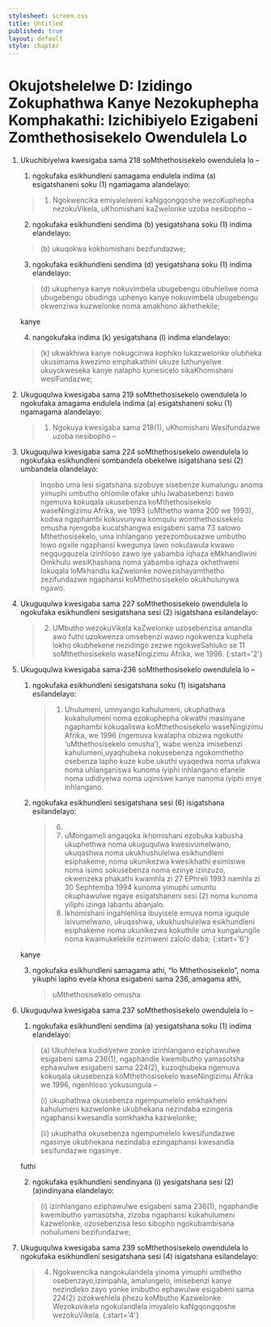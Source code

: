 ```yaml
---
stylesheet: screen.css
title: Untitled
published: true
layout: default
style: chapter
---
```


# Okujotshelelwe D: Izidingo Zokuphathwa Kanye Nezokuphepha Komphakathi: Izichibiyelo Ezigabeni Zomthethosisekelo Owendulela Lo

1.	Ukuchibiyelwa kwesigaba sama 218 soMthethosisekelo owendulela lo –
	1.	ngokufaka esikhundleni samagama endulela indima (a) esigatshaneni soku (1) ngamagama alandelayo:

	> 1.	Ngokwencika emiyalelweni kaNgqongqoshe wezoKuphepha nezokuVikela, uKhomishani kaZwelonke uzoba nesibopho –

	2.	ngokufaka esikhundleni sendima (b) yesigatshana soku (1) indima elandelayo: 

	> (b) ukuqokwa kokhomishani bezifundazwe;

	3.	ngokufaka esikhundleni sendima (d) yesigatshana soku (1) indima elandelayo: 

	> (d) ukuphenya kanye nokuvimbela ubugebengu obuhleliwe noma ubugebengu obudinga uphenyo kanye nokuvimbela ubugebengu okwenziwa kuzwelonke noma amakhono akhethekile; 
	
	kanye

	4.	nangokufaka indima (k) yesigatshana (l) indima elandelayo:

	>  (k) ukwakhiwa kanye nokugcinwa kophiko lukazwelonke olubheka ukusimama kwezimo emphakathini ukuze luthunyelwe ukuyokweseka kanye nalapho kunesicelo sikaKhomishani wesiFundazwe;

2.	Ukuguqulwa kwesigaba sama 219 soMthethosisekelo owendulela lo ngokufaka amagama endulela indima (a) esigatshaneni soku (1) ngamagama alandelayo:

	> 1.	Ngokuya kwesigaba sama 218(1), uKhomishani Wesifundazwe uzoba nesibopho –

3.	Ukuguqulwa kwesigaba sama 224 soMthethosisekelo owendulela lo ngokufaka esikhundleni sombandela obekelwe isigatshana sesi (2) umbandela olandelayo:

	> Inqobo uma lesi sigatshana sizobuye sisebenze kumalungu anoma yimuphi umbutho ohlomile ofake uhlu lwabasebenzi bawo ngemuva kokuqala ukusebenza koMthethosisekelo waseNingizimu Afrika, we 1993 (uMthetho wama 200 we 1993), kodwa ngaphambi kokuvunywa komqulu womthethosisekelo omusha njengoba kucatshangwa esigabeni sama 73 salowo Mthethosisekelo, uma inhlangano yezezombusazwe umbutho lowo ogxile ngaphansi kwegunya lawo nokulawula kwawo negqugquzela izinhloso zawo iye yabamba iqhaza eMkhandlwini Omkhulu wesiKhashana noma yabamba iqhaza okhethweni lokuqala loMkhandlu kaZwelonke nowezishayamthetho zezifundazwe ngaphansi koMthethosisekelo okukhulunywa ngawo.

4.	Ukuguqulwa kwesigaba sama 227 soMthethosisekelo owendulela lo ngokufaka esikhundleni sesigatshana sesi (2) isigatshana esilandelayo:

	> 2. UMbutho wezokuVikela kaZwelonke uzosebenzisa amandla awo futhi uzokwenza umsebenzi wawo ngokwenza kuphela lokho okubhekene nezidingo zezwe ngokweSahluko se 11 soMthethosisekelo waseNingizimu Afrika, we 1996.
	> {:start='2'}

5.	Ukuguqulwa kwesigaba sama-236 soMthethosisekelo owendulela lo –
	1.	ngokufaka esikhundleni sesigatshana soku (1) isigatshana esilandelayo:

		> 1.	Uhulumeni, umnyango kahulumeni, ukuphathwa kukahulumeni noma ezokuphepha okwathi masinyane ngaphambi kokuqaliswa koMthethosisekelo waseNingizimu Afrika, we 1996 (ngemuva kwalapha obizwa ngokuthi ‘uMthethosisekelo omusha’), wabe wenza imisebenzi kahulumeni,uyaqhubeka nokusebenza ngokomthetho osebenza lapho kuze kube ukuthi uyaqedwa noma ufakwa noma uhlanganiswa kunoma iyiphi inhlangano efanele noma udidiyelwa noma uqiniswe kanye nanoma iyiphi enye inhlangano.

	2.	ngokufaka esikhundleni sesigatshana sesi (6) isigatshana
    esilandelayo:

    	> 6.
		>	1.	uMongameli angaqoka ikhomishani ezobuka kabusha ukuphethwa noma ukuguqulwa kwesivumelwano, ukuqashwa noma ukukhushulelwa esikhundleni esiphakeme, noma ukunikezwa kwesikhathi esimisiwe noma isimo sokusebenza noma ezinye izinzuzo, okwenzeka phakathi kwamhla zi 27 EPhreli 1993 namhla zi 30 Sephtemba 1994 kunoma yimuphi umuntu okuphawulwe ngaye esigatshaneni sesi (2) noma kunoma yiliphi izinga labantu abanjalo.
		>	2.	Ikhomishani ingahlehlisa ibuyisele emuva noma iguqule isivumelwano, ukuqashwa, ukukhushulelwa esikhundleni esiphakeme noma ukunikezwa kokuthile uma kungalungile noma kwamukelekile ezimweni zalolo daba;
		> {:start='6'}
   
	kanye

	3.	ngokufaka esikhundleni samagama athi, “lo Mthethosisekelo”, noma
    yikuphi lapho evela khona esigabeni sama 236, amagama athi,

    	> uMthethosisekelo omusha

6.	Ukuguqulwa kwesigaba sama 237 soMthethosisekelo owendulela lo –
	1.	ngokufaka esikhundleni sendima (a) yesigatshana soku (1) indima
        elandelayo: 

	> (a) Ukuhlelwa kudidiyelwe zonke izinhlangano eziphawulwe esigabeni sama 236(1), ngaphandle kwemibutho yamasotsha ephawulwe esigabeni sama 224(2), kuzoqhubeka ngemuva kokuqala ukusebenza koMthethosisekelo waseNingizimu Afrika we 1996, ngenhloso yokusungula –
	>
	> (i) ukuphathwa okusebenza ngempumelelo emkhakheni kahulumeni kazwelonke
    ukubhekana nezindaba ezingena ngaphansi kwesandla somkhakha
    kazwelonke;
    >
	> (ii) ukuphatha okusebenza ngempumelelo kwesifundazwe ngasinye ukubhekana
    nezindaba ezingaphansi kwesandla sesifundazwe ngasinye. 

    futhi

	2.	ngokufaka esikhundleni sendinyana (i) yesigatshana sesi (2)(a)indinyana elandelayo:

	> (i) izinhlangano eziphawulwe esigabeni sama 236(1), ngaphandle kwemibutho yamasotsha, zizoba ngaphansi kukahulumeni kazwelonke, ozosebenzisa leso sibopho ngokubambisana nohulumeni bezifundazwe;

7.	Ukuguqulwa kwesigaba sama 239 soMthethosisekelo owendulela lo ngokufaka esikhundleni sesigatshana sesi (4) isigatshana esilandelayo:

	> 4.	Ngokwencika nangokulandela yinoma yimuphi umthetho osebenzayo,izimpahla, amalungelo, imisebenzi kanye nezindleko zayo yonke imibutho ephawulwe esigabeni sama 224(2) zizokwehlela phezu koMbutho Kazwelonke Wezokuvikela ngokulandlela imiyalelo kaNgqongqoshe wezokuVikela.
	> {:start='4'}
